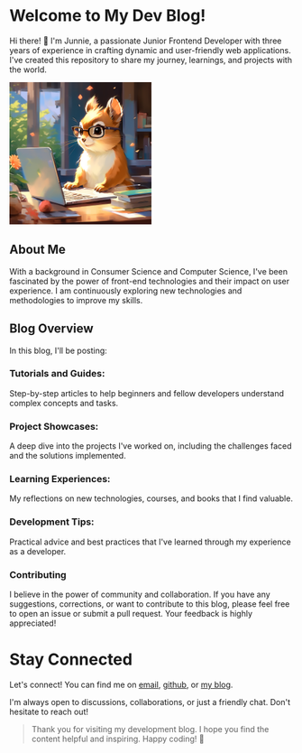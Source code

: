 # Welcome to My Dev Blog!

Hi there! 👋 I'm Junnie, a passionate Junior Frontend Developer with three years of experience in crafting dynamic and user-friendly web applications. I've created this repository to share my journey, learnings, and projects with the world.

<img src="/public/static/images/avatar.png" alt="image" width="50%" height="auto">

## About Me
With a background in Consumer Science and Computer Science, I've been fascinated by the power of front-end technologies and their impact on user experience. I am continuously exploring new technologies and methodologies to improve my skills.

## Blog Overview
In this blog, I'll be posting:

### Tutorials and Guides: 
Step-by-step articles to help beginners and fellow developers understand complex concepts and tasks.

### Project Showcases: 
A deep dive into the projects I've worked on, including the challenges faced and the solutions implemented.

### Learning Experiences: 
My reflections on new technologies, courses, and books that I find valuable.

### Development Tips: 
Practical advice and best practices that I've learned through my experience as a developer.

### Contributing
I believe in the power of community and collaboration. If you have any suggestions, corrections, or want to contribute to this blog, please feel free to open an issue or submit a pull request. Your feedback is highly appreciated!

# Stay Connected
Let's connect! 
You can find me on [email](junhanhee430@gmail.com), [github](https://github.com/JunnieLee), or [my blog](https://junnies-tech-blog.vercel.app/). 

I'm always open to discussions, collaborations, or just a friendly chat. Don't hesitate to reach out!


> Thank you for visiting my development blog. I hope you find the content helpful and inspiring. Happy coding! 🚀